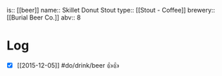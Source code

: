 is:: [[beer]]
name:: Skillet Donut Stout
type:: [[Stout - Coffee]]
brewery:: [[Burial Beer Co.]]
abv:: 8

# Log
- [x] [[2015-12-05]] #do/drink/beer 👍👍
